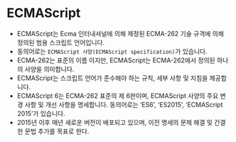 # ECMAScript

- ECMAScript는 Ecma 인터내셔널에 의해 제정된 ECMA-262 기술 규격에 의해 정의된 범용 스크립트 언어입니다.
- 동의어로는 `ECMAScript 사양(ECMAScript specification)`가 있습니다.
- ECMA-262는 표준의 이름 이지만, ECMAScript는 ECMA-262에서 정의된 하나의 사양을 의미합니다.
- ECMAScript는 스크립트 언어가 준수해야 하는 규칙, 세부 사항 및 지침을 제공합니다.
- ECMAScript 6는 ECMA-262 표준의 제 6판이며, ECMAScript 사양의 주요 변경 사항 및 개선 사항을 명세합니다. 동의어로는 ‘ES6’, ‘ES2015’, ‘ECMAScript 2015’가 있습니다.
- 2015년 이후 매년 새로운 버전이 배포되고 있으며, 이전 명세의 문제 해결 및 간결한 문법 추가를 목표로 한다.